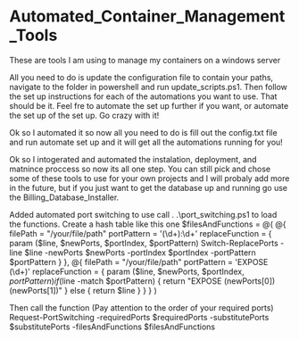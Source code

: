 # Automated_Container_Management_Tools
These are tools I am using to manage my containers on a windows server

All you need to do is update the configuration file to contain your paths, navigate to the folder in powershell and run update_scripts.ps1. Then follow the set up instructions for each of the automations you want to use. That should be it. Feel fre to automate the set up further if you want, or automate the set up of the set up. Go crazy with it!

Ok so I automated it so now all you need to do is fill out the config.txt file and run automate set up and it will get all the automations running for you!

Ok so I intogerated and automated the instalation, deployment, and matnince proccess so now its all one step. You can still pick and chose some of these tools to use for your own projects and I will probaly add more in the future, but if you just want to get the database up and running go use the Billing_Database_Installer.

Added automated port switching to use call
. .\port_switching.ps1
to load the functions.
Create a hash table like this one
$filesAndFunctions = @(
    @{
        filePath = "/your/file/path"
        portPattern = '(\d+):\d+'
        replaceFunction = { param ($line, $newPorts, $portIndex, $portPattern) Switch-ReplacePorts -line $line -newPorts $newPorts -portIndex $portIndex -portPattern $portPattern }
    },
    @{
        filePath = "/your/file/path"
        portPattern = 'EXPOSE (\d+)'
        replaceFunction = { param ($line, $newPorts, $portIndex, $portPattern)
            if ($line -match $portPattern) {
                return "EXPOSE $($newPorts[0]) $($newPorts[1])"
            } else {
                return $line
            }
        }
    }
)

Then call the function (Pay attention to the order of your required ports)
Request-PortSwitching -requiredPorts $requiredPorts -substitutePorts $substitutePorts -filesAndFunctions $filesAndFunctions